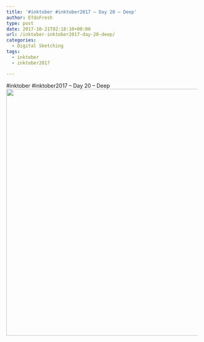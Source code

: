 ```yaml
---
title: '#inktober #inktober2017 – Day 20 – Deep'
author: ETdoFresh
type: post
date: 2017-10-21T02:18:10+00:00
url: /inktober-inktober2017-day-20-deep/
categories:
  - Digital Sketching
tags:
  - inktober
  - inktober2017

---
```

#inktober #inktober2017 – Day 20 – Deep[<img class="aligncenter size-large wp-image-1022" src="https://www.etdofresh.com/wp-content/uploads/2017/10/Inktober20-1024x791.png" alt="" width="840" height="649" srcset="http://localhost/wp-content/uploads/2017/10/Inktober20-1024x791.png 1024w, http://localhost/wp-content/uploads/2017/10/Inktober20-300x232.png 300w, http://localhost/wp-content/uploads/2017/10/Inktober20-768x593.png 768w, http://localhost/wp-content/uploads/2017/10/Inktober20-1200x927.png 1200w" sizes="(max-width: 840px) 100vw, 840px" />][1]

 [1]: https://www.etdofresh.com/wp-content/uploads/2017/10/Inktober20.png